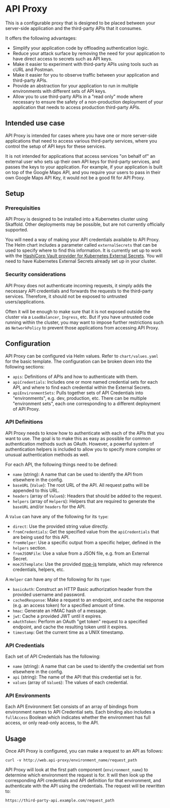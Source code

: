 # API Proxy

This is a configurable proxy that is designed to be placed between your server-side application and the third-party APIs that it consumes.

It offers the following advantages:

* Simplify your application code by offloading authentication logic.
* Reduce your attack surface by removing the need for your application to have direct access to secrets such as API keys.
* Make it easier to experiment with third-party APIs using tools such as cURL and Postman.
* Make it easier for you to observe traffic between your application and third-party APIs.
* Provide an abstraction for your application to run in multiple environments with different sets of API keys.
* Allow you to use third-party APIs in a "read only" mode where necessary to ensure the safety of a non-production deployment of your application that needs to access production third-party APIs.

## Intended use case

API Proxy is intended for cases where you have one or more server-side applications that need to access various third-party services, where you control the setup of API keys for these services.

It is not intended for applications that access services "on behalf of" an external user who sets up their own API keys for third-party services, and passes the keys to your application. For example, if your application is built on top of the Google Maps API, and you require your users to pass in their own Google Maps API Key, it would not be a good fit for API Proxy.

## Setup

### Prerequisities

API Proxy is designed to be installed into a Kubernetes cluster using Skaffold. Other deployments may be possible, but are not currently officially supported.

You will need a way of making your API credentials available to API Proxy. The Helm chart includes a parameter called `externalSecrets` that can be used to specify where to find this information. It is currently set up to work with the [HashiCorp Vault provider for Kubernetes External Secrets](https://external-secrets.io/provider-hashicorp-vault/). You will need to have Kubernetes External Secrets already set up in your cluster.

### Security considerations

API Proxy does not authenticate incoming requests, it simply adds the necessary API credentials and forwards the requests to the third-party services. Therefore, it should not be exposed to untrusted users/applications.

Often it will be enough to make sure that it is not exposed outside the cluster via a `LoadBalancer`, `Ingress`, etc. But if you have untrusted code running within the cluster, you may want to impose further restrictions such as `NetworkPolicy` to prevent those applications from accessing API Proxy.

## Configuration

API Proxy can be configured via Helm values. Refer to `chart/values.yaml` for the basic template. The configuration can be broken down into the following sections:

* `apis`: Definitions of APIs and how to authenticate with them.
* `apiCredentials`: Includes one or more named credential sets for each API, and where to find each credential within the External Secrets.
* `apiEnvironmentSets`: Pulls together sets of API Credentials into "environments", e.g. dev, production, etc. There can be multiple "environment sets", each one corresponding to a different deployment of API Proxy.

### API Definitions

API Proxy needs to know how to authenticate with each of the APIs that you want to use. The goal is to make this as easy as possible for common authentication methods such as OAuth. However, a powerful system of authentication helpers is included to allow you to specify more complex or unusual authentication methods as well.

For each API, the following things need to be defined:

* `name` (string): A name that can be used to identify the API from elsewhere in the config.
* `baseURL` (`Value`): The root URL of the API. All request paths will be appended to this URL.
* `headers` (array of `Value`s): Headers that should be added to the request.
* `helpers` (array of `Helper`s): Helpers that are required to generate the `baseURL` and/or `headers` for the API.

A `Value` can have any of the following for its `type`:

* `direct`: Use the provided string value directly.
* `fromCredentials`: Get the specified value from the `apiCredentials` that are being used for this API.
* `fromHelper`: Use a specific output from a specific helper, defined in the `helpers` section.
* `fromJSONFile`: Use a value from a JSON file, e.g. from an External Secret.
* `moeJSTemplate`: Use the provided [moe-js](https://www.toptensoftware.com/moe-js/) template, which may reference credentials, helpers, etc.

A `Helper` can have any of the following for its `type`:

* `basicAuth`: Construct an HTTP Basic authorization header from the provided username and password.
* `cachedResponse`: Make a request to an endpoint, and cache the response (e.g. an access token) for a specified amount of time.
* `hmac`: Generate an HMAC hash of a message.
* `jwt`: Cache a provided JWT until it expires.
* `oAuthToken`: Perform an OAuth "get token" request to a specified endpoint, and cache the resulting token until it expires.
* `timestamp`: Get the current time as a UNIX timestamp.

### API Credentials

Each set of API Credentials has the following:

* `name` (string): A name that can be used to identify the credential set from elsewhere in the config.
* `api` (string): The name of the API that this credential set is for.
* `values` (array of `Value`s): The values of each credential.

### API Environments

Each API Environment Set consists of an array of bindings from environment names to API Credential sets. Each binding also includes a `fullAccess` Boolean which indicates whether the environment has full access, or only read-only access, to the API.

## Usage

Once API Proxy is configured, you can make a request to an API as follows:

`curl -v http://web.api-proxy/environment_name/request_path`

API Proxy will look at the first path component (`environment_name`) to determine which environment the request is for. It will then look up the corresponding API credentials and API definition for that environment, and authenticate with the API using the credentials. The request will be rewritten to:

`https://third-party-api.example.com/request_path`